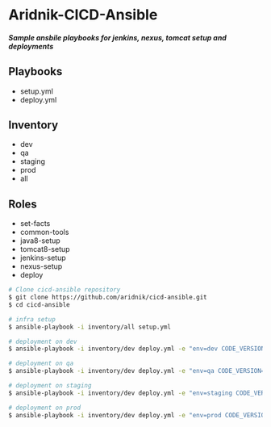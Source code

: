 # Aridnik-CICD-Ansible
##### Sample ansbile playbooks for jenkins, nexus, tomcat setup and deployments

## Playbooks
  - setup.yml
  - deploy.yml
  
## Inventory
  - dev
  - qa
  - staging
  - prod
  - all
  
## Roles
  - set-facts
  - common-tools
  - java8-setup
  - tomcat8-setup
  - jenkins-setup
  - nexus-setup
  - deploy

```sh
# Clone cicd-ansible repository
$ git clone https://github.com/aridnik/cicd-ansible.git
$ cd cicd-ansible

# infra setup
$ ansible-playbook -i inventory/all setup.yml 

# deployment on dev
$ ansible-playbook -i inventory/dev deploy.yml -e "env=dev CODE_VERSION=YYYY.MM.BUILD_NUMBER-SNAPSHOT"

# deployment on qa
$ ansible-playbook -i inventory/dev deploy.yml -e "env=qa CODE_VERSION=YYYY.MM.BUILD_NUMBER-SNAPSHOT"

# deployment on staging
$ ansible-playbook -i inventory/dev deploy.yml -e "env=staging CODE_VERSION=YYYY.MM.BUILD_NUMBER-SNAPSHOT"

# deployment on prod
$ ansible-playbook -i inventory/dev deploy.yml -e "env=prod CODE_VERSION=YYYY.MM"
```

